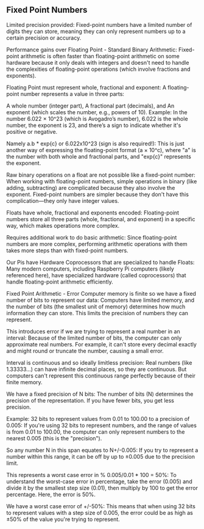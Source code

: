 ## Fixed Point Numbers
Limited precision provided: Fixed-point numbers have a limited number of digits they can store, meaning they can only represent numbers up to a certain precision or accuracy.

Performance gains over Floating Point - Standard Binary Arithmetic: Fixed-point arithmetic is often faster than floating-point arithmetic on some hardware because it only deals with integers and doesn't need to handle the complexities of floating-point operations (which involve fractions and exponents).

Floating Point must represent whole, fractional and exponent: A floating-point number represents a value in three parts:

A whole number (integer part),
A fractional part (decimals), and
An exponent (which scales the number, e.g., powers of 10).
Example: In the number 6.022 × 10^23 (which is Avogadro’s number), 6.022 is the whole number, the exponent is 23, and there’s a sign to indicate whether it's positive or negative.

Namely a.b * exp{c} or 6.022x10^23 (sign is also required!): This is just another way of expressing the floating-point format (a × 10^c), where "a" is the number with both whole and fractional parts, and "exp{c}" represents the exponent.

Raw binary operations on a float are not possible like a fixed-point number: When working with floating-point numbers, simple operations in binary (like adding, subtracting) are complicated because they also involve the exponent. Fixed-point numbers are simpler because they don't have this complication—they only have integer values.

Floats have whole, fractional and exponents encoded: Floating-point numbers store all three parts (whole, fractional, and exponent) in a specific way, which makes operations more complex.

Requires additional work to do basic arithmetic: Since floating-point numbers are more complex, performing arithmetic operations with them takes more steps than with fixed-point numbers.

Our Pis have Hardware Coprocessors that are specialized to handle Floats: Many modern computers, including Raspberry Pi computers (likely referenced here), have specialized hardware (called coprocessors) that handle floating-point arithmetic efficiently.

Fixed Point Arithmetic - Error
Computer memory is finite so we have a fixed number of bits to represent our data: Computers have limited memory, and the number of bits (the smallest unit of memory) determines how much information they can store. This limits the precision of numbers they can represent.

This introduces error if we are trying to represent a real number in an interval: Because of the limited number of bits, the computer can only approximate real numbers. For example, it can't store every decimal exactly and might round or truncate the number, causing a small error.

Interval is continuous and so ideally limitless precision: Real numbers (like 1.33333...) can have infinite decimal places, so they are continuous. But computers can't represent this continuous range perfectly because of their finite memory.

We have a fixed precision of N bits: The number of bits (N) determines the precision of the representation. If you have fewer bits, you get less precision.

Example: 32 bits to represent values from 0.01 to 100.00 to a precision of 0.005: If you're using 32 bits to represent numbers, and the range of values is from 0.01 to 100.00, the computer can only represent numbers to the nearest 0.005 (this is the "precision").

So any number N in this span equates to N+/-0.005: If you try to represent a number within this range, it can be off by up to ±0.005 due to the precision limit.

This represents a worst case error in % 0.005/0.01 * 100 = 50%: To understand the worst-case error in percentage, take the error (0.005) and divide it by the smallest step size (0.01), then multiply by 100 to get the error percentage. Here, the error is 50%.

We have a worst case error of +/-50%: This means that when using 32 bits to represent values with a step size of 0.005, the error could be as high as ±50% of the value you're trying to represent.
